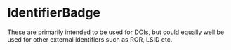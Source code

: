 # IdentifierBadge
These are primarily intended to be used for DOIs, but could equally well be used for other external identifiers such as ROR, LSID etc.